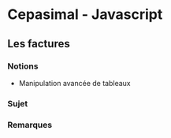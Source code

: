 # Cepasimal - Javascript
## Les factures
### Notions
+ Manipulation avancée de tableaux

### Sujet

### Remarques
